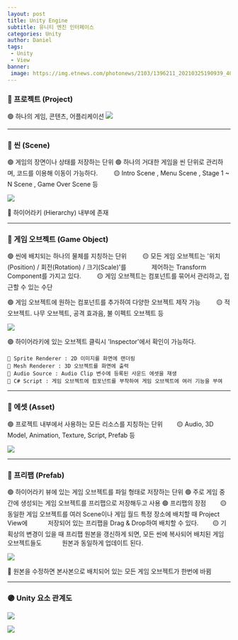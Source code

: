 ```yaml
---
layout: post
title: Unity Engine
subtitle: 유니티 엔진 인터페이스
categories: Unity
author: Daniel
tags: 
 - Unity
 - View
banner:
 image: https://img.etnews.com/photonews/2103/1396211_20210325190939_408_0012.jpg
---
```


### 🔴 프로젝트 (Project)

🟢 하나의 게임, 콘텐츠, 어플리케이션
![](https://i.imgur.com/DRs3TTm.png)
***

### 🔴 씬 (Scene)

🟢 게임의 장면이나 상태를 저장하는 단위
🟢 하나의 거대한 게임을 씬 단위로 관리하며, 코드를 이용해 이동이 가능하다.
&ensp;&ensp;&ensp;&ensp; 🟡 Intro Scene , Menu Scene , Stage 1 ~ N Scene , Game Over Scene 등

![](https://i.imgur.com/xw6AQxl.png)

🔵 하이어라키 (Hierarchy) 내부에 존재

***

### 🔴 게임 오브젝트 (Game Object)

🟢 씬에 배치되는 하나의 물체를 지칭하는 단위
&ensp;&ensp;&ensp;&ensp; 🟡 모든 게임 오브젝트는 '위치(Position) / 회전(Rotation) / 크기(Scale)'를
&ensp;&ensp;&ensp;&ensp;&ensp;&ensp;&ensp; 제어하는 Transform Component를 가지고 있다.
&ensp;&ensp;&ensp;&ensp; 🟡 게임 오브젝트는 컴포넌트를 묶어서 관리하고, 접근할 수 있는 수단
	
🟢 게임 오브젝트에 원하는 컴포넌트를 추가하여 다양한 오브젝트 제작 가능
&ensp;&ensp;&ensp;&ensp; 🟡 적 오브젝트. 나무 오브젝트, 공격 효과음, 불 이펙트 오브젝트 등

![](https://i.imgur.com/kCw0qGt.png)

🟣 하이어라키에 있는 오브젝트 클릭시 'Inspector'에서 확인이 가능하다.

	🔵 Sprite Renderer : 2D 이미지를 화면에 랜더링
	🔵 Mesh Renderer : 3D 오브젝트를 화면에 출력
	🔵 Audio Source : Audio Clip 변수에 등록된 사운드 에셋을 재생
	🔵 C# Script : 게임 오브젝트에 컴포넌트를 부착하여 게임 오브젝트에 여러 기능을 부여

***

### 🔴 에셋 (Asset)

🟢 프로젝트 내부에서 사용하는 모든 리소스를 지칭하는 단위
&ensp;&ensp;&ensp;&ensp;🟡 Audio, 3D Model, Animation, Texture, Script, Prefab 등
	
![](https://i.imgur.com/Pi1CEd9.png)

***

### 🔴 프리팹 (Prefab)

🟢 하이어라키 뷰에 있는 게임 오브젝트를 파일 형태로 저장하는 단위
🟢 주로 게임 중간에 생성되는 게임 오브젝트를 프리팹으로 저장해두고 사용
🟢 프리팹의 장점
&ensp;&ensp;&ensp;&ensp;🟡 동일한 게임 오브젝트를 여러 Scene이나 게임 월드 특정 장소에 배치할 때 Project View에 
		&ensp;&ensp;&ensp;&ensp;&ensp;&ensp;저장되어 있는 프리팹을 Drag & Drop하여 배치할 수 있다.
&ensp;&ensp;&ensp;&ensp;🟡 기획상의 변경이 있을 때 프리팹 원본을 갱신하게 되면, 모든 씬에 복사되어 배치된 게임 오브젝트들도 
		&ensp;&ensp;&ensp;&ensp;&ensp;&ensp;원본과 동일하게 업데이트 된다.

![](https://i.imgur.com/JkqFNwl.png)

🔵 원본을 수정하면 본사본으로 배치되어 있는 모든 게임 오브젝트가 한번에 바뀜

***

### 🟣 Unity 요소 관계도
 
![](https://i.imgur.com/UjrCV5h.png)

![](https://i.imgur.com/qQkJElX.png)